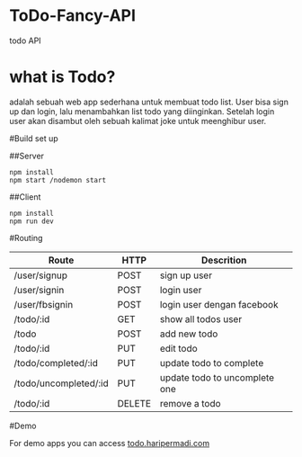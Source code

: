 # ToDo-Fancy-API
todo API 

# what is Todo?
adalah sebuah web app sederhana untuk membuat todo list. User bisa sign up dan login, lalu menambahkan list todo yang diinginkan. Setelah login user akan disambut oleh sebuah kalimat joke untuk meenghibur user.

#Build set up

##Server
```
npm install
npm start /nodemon start

```
##Client

```
npm install
npm run dev

```

#Routing

**Route** | **HTTP** | **Descrition**
----------|----------|---------------
/user/signup | POST | sign up user
/user/signin | POST | login user
/user/fbsignin | POST | login user dengan facebook
/todo/:id | GET | show all todos user
/todo | POST | add new todo
/todo/:id | PUT | edit todo
/todo/completed/:id | PUT | update todo to complete
/todo/uncompleted/:id | PUT | update todo to uncomplete one
/todo/:id | DELETE | remove a todo


#Demo

For demo apps you can access [todo.haripermadi.com](http://todo.haripermadi.com)